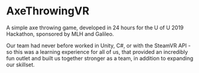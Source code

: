 # AxeThrowingVR

A simple axe throwing game, developed in 24 hours for the U of U 2019 Hackathon, sponsored by MLH and Galileo.

Our team had never before worked in Unity, C#, or with the SteamVR API - so this was a learning experience for all of us, that provided an incredibly fun outlet and built us together stronger as a team, in addition to expanding our skillset.
